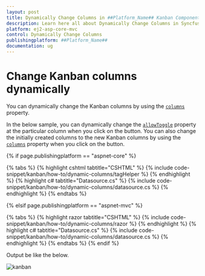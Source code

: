 ```yaml
---
layout: post
title: Dynamically Change Columns in ##Platform_Name## Kanban Component
description: Learn here all about Dynamically Change Columns in Syncfusion ##Platform_Name## Kanban component of Syncfusion Essential JS 2 and more.
platform: ej2-asp-core-mvc
control: Dynamically Change Columns
publishingplatform: ##Platform_Name##
documentation: ug
---
```



# Change Kanban columns dynamically

You can dynamically change the Kanban columns by using the [`columns`](../../api/kanban#columns) property.

 In the below sample, you can dynamically change the [`allowToggle`](../../api/kanban/columnsModel/#allowtoggle) property at the particular column when you click on the button. You can also change the initially created columns to the new Kanban columns by using the [`columns`](../../api/kanban#columns) property when you click on the button.

{% if page.publishingplatform == "aspnet-core" %}

{% tabs %}
{% highlight cshtml tabtitle="CSHTML" %}
{% include code-snippet/kanban/how-to/dynamic-columns/tagHelper %}
{% endhighlight %}
{% highlight c# tabtitle="Datasource.cs" %}
{% include code-snippet/kanban/how-to/dynamic-columns/datasource.cs %}
{% endhighlight %}
{% endtabs %}

{% elsif page.publishingplatform == "aspnet-mvc" %}

{% tabs %}
{% highlight razor tabtitle="CSHTML" %}
{% include code-snippet/kanban/how-to/dynamic-columns/razor %}
{% endhighlight %}
{% highlight c# tabtitle="Datasource.cs" %}
{% include code-snippet/kanban/how-to/dynamic-columns/datasource.cs %}
{% endhighlight %}
{% endtabs %}
{% endif %}



Output be like the below.

![kanban](../images/dynamic-columns.PNG)
